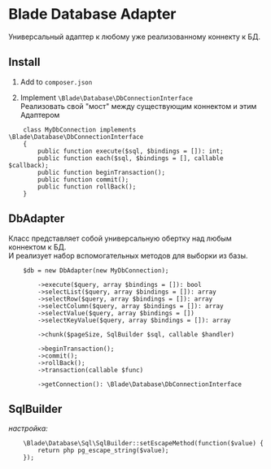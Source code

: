 Blade Database Adapter
======================

Универсальный адаптер к любому уже реализованному коннекту к БД.

Install
-------
1. Add to `composer.json`

2. Implement `\Blade\Database\DbConnectionInterface`  
Реализовать свой "мост" между существующим коннектом и этим Адаптером
```
    class MyDbConnection implements \Blade\Database\DbConnectionInterface
    {
        public function execute($sql, $bindings = []): int;
        public function each($sql, $bindings = [], callable $callback);
        public function beginTransaction();
        public function commit();
        public function rollBack();
    }
```


DbAdapter
---------
Класс представляет собой универсальную обертку над любым коннектом к БД.  
И реализует набор вспомогательных методов для выборки из базы.
```
    $db = new DbAdapter(new MyDbConnection);

        ->execute($query, array $bindings = []): bool
        ->selectList($query, array $bindings = []): array
        ->selectRow($query, array $bindings = []): array
        ->selectColumn($query, array $bindings = []): array
        ->selectValue($query, array $bindings = [])
        ->selectKeyValue($query, array $bindings = []): array

        ->chunk($pageSize, SqlBuilder $sql, callable $handler)

        ->beginTransaction();
        ->commit();
        ->rollBack();
        ->transaction(callable $func)

        ->getConnection(): \Blade\Database\DbConnectionInterface
```

SqlBuilder
----------
*настройка:*
```
    \Blade\Database\Sql\SqlBuilder::setEscapeMethod(function($value) {
        return php pg_escape_string($value);
    });
```
